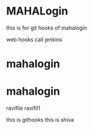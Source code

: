 # MAHALogin
this is for git hooks  of mahalogin

web hooks call jenkins




# mahalogin
# mahalogin

ravifile
ravifil1


this is githooks
this is shiva
